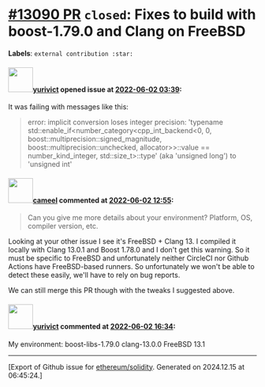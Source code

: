 # [\#13090 PR](https://github.com/ethereum/solidity/pull/13090) `closed`: Fixes to build with boost-1.79.0 and Clang on FreeBSD
**Labels**: `external contribution :star:`


#### <img src="https://avatars.githubusercontent.com/u/271906?v=4" width="50">[yurivict](https://github.com/yurivict) opened issue at [2022-06-02 03:39](https://github.com/ethereum/solidity/pull/13090):

It was failing with messages like this:
> error: implicit conversion loses integer precision: 'typename std::enable_if<number_category<cpp_int_backend<0, 0, boost::multiprecision::signed_magnitude, boost::multiprecision::unchecked, allocator<unsigned long long>>>::value == number_kind_integer, std::size_t>::type' (aka 'unsigned long') to 'unsigned int'

#### <img src="https://avatars.githubusercontent.com/u/137030?v=4" width="50">[cameel](https://github.com/cameel) commented at [2022-06-02 12:55](https://github.com/ethereum/solidity/pull/13090#issuecomment-1144830759):

> Can you give me more details about your environment? Platform, OS, compiler version, etc.

Looking at your other issue I see it's FreeBSD + Clang 13. I compiled it locally with Clang 13.0.1 and Boost 1.78.0 and I don't get this warning. So it must be specific to FreeBSD and unfortunately neither CircleCI nor Github Actions have FreeBSD-based runners. So unfortunately we won't be able to detect these easily, we'll have to rely on bug reports.

We can still merge this PR though with the tweaks I suggested above.

#### <img src="https://avatars.githubusercontent.com/u/271906?v=4" width="50">[yurivict](https://github.com/yurivict) commented at [2022-06-02 16:34](https://github.com/ethereum/solidity/pull/13090#issuecomment-1145072096):


My environment:
boost-libs-1.79.0
clang-13.0.0
FreeBSD 13.1


-------------------------------------------------------------------------------



[Export of Github issue for [ethereum/solidity](https://github.com/ethereum/solidity). Generated on 2024.12.15 at 06:45:24.]
